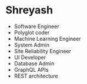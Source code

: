 # Shreyash

- Software Engineer
- Polyglot coder
- Machine Learning Engineer
- System Admin
- Site Reliability Engineer
- UI Developer
- Database Admin
- GraphQL APIs
- REST architecture